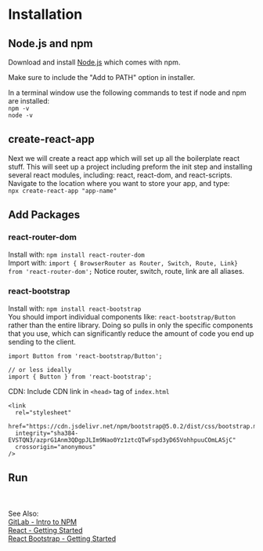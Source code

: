 # Installation

## Node.js and npm
Download and install [Node.js](https://nodejs.org/en/download/) which comes with npm.

Make sure to include the "Add to PATH" option in installer.
  
In a terminal window use the following commands to test if node and npm are installed:  
`npm -v`   
`node -v`  

## create-react-app
Next we will create a react app which will set up all the boilerplate react stuff. This will seet up a project including preform the init step and installing several react modules, including: react, react-dom, and react-scripts. Navigate to the location where you want to store your app, and type:  
`npx create-react-app "app-name"`


## Add Packages
### react-router-dom
Install with: `npm install react-router-dom`  
Import with: `import { BrowserRouter as Router, Switch, Route, Link} from 'react-router-dom';` Notice router, switch, route, link are all aliases.

### react-bootstrap
Install with: `npm install react-bootstrap`  
You should import individual components like: `react-bootstrap/Button` rather than the entire library. Doing so pulls in only the specific components that you use, which can significantly reduce the amount of code you end up sending to the client.
```
import Button from 'react-bootstrap/Button';

// or less ideally
import { Button } from 'react-bootstrap';
```
CDN: Include CDN link in `<head>` tag of `index.html`
```
<link 
  rel="stylesheet"
  href="https://cdn.jsdelivr.net/npm/bootstrap@5.0.2/dist/css/bootstrap.min.css"
  integrity="sha384-EVSTQN3/azprG1Anm3QDgpJLIm9Nao0Yz1ztcQTwFspd3yD65VohhpuuCOmLASjC"
  crossorigin="anonymous"
/>
```



## Run


<BR><BR>
See Also:  
[GitLab - Intro to NPM](https://gitlab.com/revature_training/nodejs-team/-/blob/master/modules/intro-nodejs/npm.md)   
[React - Getting Started](https://create-react-app.dev/docs/getting-started/)  
[React Bootstrap - Getting Started](https://react-bootstrap.github.io/getting-started/introduction/)
